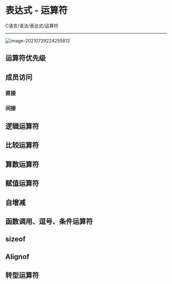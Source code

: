 #  表达式 - 运算符

C语言/语法/表达式/运算符

---



![image-20210729224255813](https://gitee.com/masstsing/picgo-picserver/raw/master/image-20210729224255813.png)



## 运算符优先级



## 成员访问

### 直接

### 间接



## 逻辑运算符



## 比较运算符



##  算数运算符



## 赋值运算符



## 自增减



## 函数调用、逗号、条件运算符



## sizeof



## Alignof



## 转型运算符



